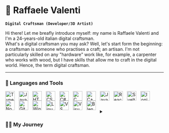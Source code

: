 # 🤙 Raffaele Valenti

**`Digital Craftsman (Developer/3D Artist)`**

Hi there! Let me breafly introduce myself: my name is Raffaele Valenti and I'm a 24-years-old italian digital craftsman.
<br />
What's a digital craftsman you may ask? Well, let's start form the beginning: a craftsman is someone who practises a craft; an artisan. I'm not particularly skilled on any "hardware" work like, for example, a carpenter who works with wood, but I have skills that allow me to craft in the digital world. Hence, the term digital craftsman.

---

### 🧰 Languages and Tools

<img align="left" alt="TypeScript" width="30px" style="padding-right: 10px" src="https://cdn.jsdelivr.net/gh/devicons/devicon/icons/typescript/typescript-plain.svg">
<img align="left" alt="JavaScript" width="30px" style="padding-right: 10px" src="https://cdn.jsdelivr.net/gh/devicons/devicon/icons/javascript/javascript-plain.svg">
<img align="left" alt="HTML 5" width="30px" style="padding-right: 10px" src="https://cdn.jsdelivr.net/gh/devicons/devicon/icons/html5/html5-plain.svg">
<img align="left" alt="CSS 3" width="30px" style="padding-right: 10px" src="https://cdn.jsdelivr.net/gh/devicons/devicon/icons/css3/css3-plain.svg">
<img align="left" alt="C#" width="30px" style="padding-right: 10px" src="https://cdn.jsdelivr.net/gh/devicons/devicon/icons/csharp/csharp-plain.svg">
<img align="left" alt="C" width="30px" style="padding-right: 10px" src="https://cdn.jsdelivr.net/gh/devicons/devicon/icons/c/c-plain.svg">
<img align="left" alt="C++" width="30px" style="padding-right: 10px" src="https://cdn.jsdelivr.net/gh/devicons/devicon/icons/cplusplus/cplusplus-plain.svg">
<img align="left" alt="Java" width="30px" style="padding-right: 10px" src="https://cdn.jsdelivr.net/gh/devicons/devicon/icons/java/java-plain.svg">
<img align="left" alt="React" width="30px" style="padding-right: 10px" src="https://cdn.jsdelivr.net/gh/devicons/devicon/icons/react/react-original.svg">
<img align="left" alt="Svelte" width="30px" style="padding-right: 10px" src="https://cdn.jsdelivr.net/gh/devicons/devicon/icons/svelte/svelte-original.svg">
<img align="left" alt="Ionic" width="30px" style="padding-right: 10px" src="https://cdn.jsdelivr.net/gh/devicons/devicon/icons/ionic/ionic-original.svg">
<img align="left" alt="NodeJS" width="30px" style="padding-right: 10px" src="https://cdn.jsdelivr.net/gh/devicons/devicon/icons/nodejs/nodejs-original.svg">
<img align="left" alt="Git" width="30px" style="padding-right: 10px" src="https://cdn.jsdelivr.net/gh/devicons/devicon/icons/git/git-plain.svg">
<img align="left" alt="Windows" width="30px" style="padding-right: 10px" src="https://cdn.jsdelivr.net/gh/devicons/devicon/icons/windows8/windows8-original.svg">
<img align="left" alt="Linux" width="30px" style="padding-right: 10px" src="https://cdn.jsdelivr.net/gh/devicons/devicon/icons/linux/linux-original.svg">
<img align="left" alt="VS Code" width="30px" style="padding-right: 10px" src="https://cdn.jsdelivr.net/gh/devicons/devicon/icons/vscode/vscode-original.svg">
<img align="left" alt="Visual Studio" width="30px" style="padding-right: 10px" src="https://cdn.jsdelivr.net/gh/devicons/devicon/icons/visualstudio/visualstudio-plain.svg">
<img align="left" alt="Blender" width="30px" style="padding-right: 10px" src="https://cdn.jsdelivr.net/gh/devicons/devicon/icons/blender/blender-original.svg">
<br />

#

<details>
    <summary><h3>👨‍💻 My Journey</h3></summary>
</details>
